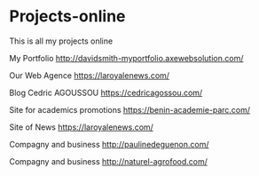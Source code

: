 # Projects-online
This is all my projects online

My Portfolio
http://davidsmith-myportfolio.axewebsolution.com/


Our Web Agence
https://laroyalenews.com/


Blog Cedric AGOUSSOU
https://cedricagossou.com/


Site for academics promotions
https://benin-academie-parc.com/


Site of News
https://laroyalenews.com/


Compagny and business
http://paulinedeguenon.com/


Compagny and business
http://naturel-agrofood.com/

